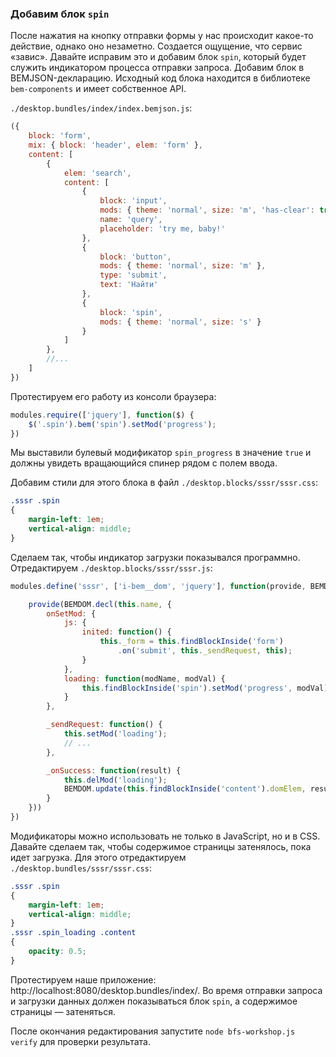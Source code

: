 ### Добавим блок `spin`

После нажатия на кнопку отправки формы у нас происходит какое-то действие, однако оно незаметно. Создается ощущение, что сервис «завис».
Давайте исправим это и добавим блок `spin`, который будет служить индикатором процесса отправки запроса. Добавим блок в BEMJSON-декларацию. Исходный код блока находится в библиотеке `bem-components` и имеет собственное API.

`./desktop.bundles/index/index.bemjson.js`:

```js
({
    block: 'form',
    mix: { block: 'header', elem: 'form' },
    content: [
        {
            elem: 'search',
            content: [
                {
                    block: 'input',
                    mods: { theme: 'normal', size: 'm', 'has-clear': true },
                    name: 'query',
                    placeholder: 'try me, baby!'
                },
                {
                    block: 'button',
                    mods: { theme: 'normal', size: 'm' },
                    type: 'submit',
                    text: 'Найти'
                },
                {
                    block: 'spin',
                    mods: { theme: 'normal', size: 's' }
                }
            ]
        },
        //...
    ]
})
```

Протестируем его работу из консоли браузера:

```js
modules.require(['jquery'], function($) {
    $('.spin').bem('spin').setMod('progress');
})
```

Мы выставили булевый модификатор `spin_progress` в значение `true` и должны увидеть вращающийся спинер рядом с полем ввода.

Добавим стили для этого блока в файл `./desktop.blocks/sssr/sssr.css`:

```CSS
.sssr .spin
{
    margin-left: 1em;
    vertical-align: middle;
}
```

Сделаем так, чтобы индикатор загрузки показывался программно. Отредактируем `./desktop.blocks/sssr/sssr.js`:

```js
modules.define('sssr', ['i-bem__dom', 'jquery'], function(provide, BEMDOM, $) {

    provide(BEMDOM.decl(this.name, {
        onSetMod: {
            js: {
                inited: function() {
                    this._form = this.findBlockInside('form')
                        .on('submit', this._sendRequest, this);
                }
            },
            loading: function(modName, modVal) {
                this.findBlockInside('spin').setMod('progress', modVal);
            }
        },

        _sendRequest: function() {
            this.setMod('loading');
            // ...
        },

        _onSuccess: function(result) {
            this.delMod('loading');
            BEMDOM.update(this.findBlockInside('content').domElem, result);
        }
    }))
})
```

Модификаторы можно использовать не только в JavaScript, но и в CSS. Давайте сделаем так, чтобы содержимое страницы затенялось, пока идет загрузка. Для этого отредактируем `./desktop.bundles/sssr/sssr.css`:

```css
.sssr .spin
{
    margin-left: 1em;
    vertical-align: middle;
}
.sssr .spin_loading .content
{
    opacity: 0.5;
}
```

Протестируем наше приложение: http://localhost:8080/desktop.bundles/index/. Во время отправки запроса и загрузки данных
должен показываться блок `spin`, а содержимое страницы — затеняться.

После окончания редактирования запустите `node bfs-workshop.js verify` для проверки результата.
